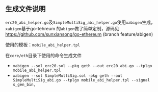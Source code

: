 生成文件说明
----

```erc20_abi_helper.go```及```SimpleMultiSig_abi_helper.go```使用```xabigen```生成，```xabigen```基于go-tehreum 的```abigen```做了简单定制，源码见 https://github.com/sunxiansong/go-ethereum  (branch feature/abigen)

使用的模板：`mobile_abi_helper.tpl`

在`core/eth`目录下使用的命令生成文件
- `xabigen --sol erc20.sol --pkg geth --out erc20_abi.go --tplgo mobile_abi_helper.tpl `
- `xabigen --sol SimpleMultiSig.sol -pkg geth --out SimpleMultiSig_abi.go --tplgo mobile_abi_helper.tpl --signal s_gen_bin,`